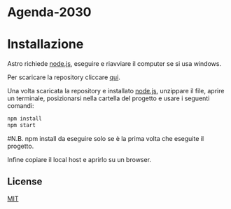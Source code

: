 # Agenda-2030

# Installazione
Astro richiede [node.js](https://nodejs.org/en), eseguire e riavviare il computer se si usa windows.

Per scaricare la repository cliccare [qui](https://github.com/BertoMVII/Agenda-2030/archive/refs/heads/master.zip).

Una volta scaricata la repository e installato [node.js](https://nodejs.org/en), unzippare il file, aprire un terminale, posizionarsi nella cartella del progetto e usare i seguenti comandi:

```bash
npm install
npm start
```
#N.B. npm install da eseguire solo se è la prima volta che eseguite il progetto.

Infine copiare il local host e aprirlo su un browser.

## License

[MIT](https://choosealicense.com/licenses/mit/)
